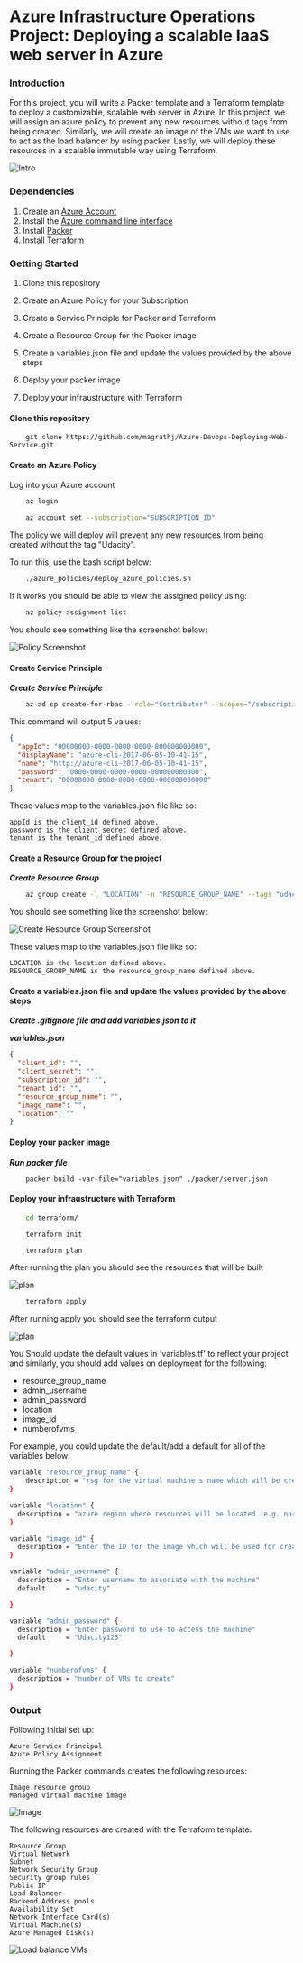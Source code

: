 # Azure Infrastructure Operations Project: Deploying a scalable IaaS web server in Azure

### Introduction
For this project, you will write a Packer template and a Terraform template to deploy a customizable, scalable web server in Azure. In this project, we will assign an azure policy to prevent any new resources without tags from being created. Similarly, we will create an image of the VMs we want to use to act as the load balancer by using packer. Lastly, we will deploy these resources in a scalable immutable way using Terraform. 

![Intro](./images/scalable_web_server_introduction.PNG)


### Dependencies
1. Create an [Azure Account](https://portal.azure.com) 
2. Install the [Azure command line interface](https://docs.microsoft.com/en-us/cli/azure/install-azure-cli?view=azure-cli-latest)
3. Install [Packer](https://www.packer.io/downloads)
4. Install [Terraform](https://www.terraform.io/downloads.html)

### Getting Started

1. Clone this repository

2. Create an Azure Policy for your Subscription

3. Create a Service Principle for Packer and Terraform

4. Create a Resource Group for the Packer image

5. Create a variables.json file and update the values provided by the above steps

6. Deploy your packer image

7. Deploy your infraustructure with Terraform 


#### Clone this repository

``` 
    git clone https://github.com/magrathj/Azure-Devops-Deploying-Web-Service.git
```

#### Create an Azure Policy
Log into your Azure account


``` bash
    az login 
```

``` bash 
    az account set --subscription="SUBSCRIPTION_ID"
```

The policy we will deploy will prevent any new resources from being created without the tag "Udacity". 

To run this, use the bash script below:

``` bash
    ./azure_policies/deploy_azure_policies.sh
```

If it works you should be able to view the assigned policy using:

``` bash
    az policy assignment list
```

You should see something like the screenshot below:

![Policy Screenshot](./images/policy_tagging_screenshot.PNG "Policy Screenshot")


#### Create Service Principle

***Create Service Principle***
``` bash
    az ad sp create-for-rbac --role="Contributor" --scopes="/subscriptions/SUBSCRIPTION_ID"
```

This command will output 5 values:
``` json
{
  "appId": "00000000-0000-0000-0000-000000000000",
  "displayName": "azure-cli-2017-06-05-10-41-15",
  "name": "http://azure-cli-2017-06-05-10-41-15",
  "password": "0000-0000-0000-0000-000000000000",
  "tenant": "00000000-0000-0000-0000-000000000000"
}
``` 

These values map to the variables.json file like so:

    appId is the client_id defined above.
    password is the client_secret defined above.
    tenant is the tenant_id defined above.


#### Create a Resource Group for the project

***Create Resource Group***
``` bash
    az group create -l "LOCATION" -n "RESOURCE_GROUP_NAME" --tags "udacity"
```

You should see something like the screenshot below:

![Create Resource Group Screenshot](./images/policy_tagging_screenshot.PNG "Create Resource Group Screenshot")




These values map to the variables.json file like so:

    LOCATION is the location defined above.
    RESOURCE_GROUP_NAME is the resource_group_name defined above.


#### Create a variables.json file and update the values provided by the above steps

***Create .gitignore file and add variables.json to it***

***variables.json***
``` json
{
  "client_id": "",
  "client_secret": "",
  "subscription_id": "",
  "tenant_id": "",
  "resource_group_name": "",
  "image_name": "",
  "location": ""
}
```


#### Deploy your packer image

***Run packer file***
```
    packer build -var-file="variables.json" ./packer/server.json
```


#### Deploy your infraustructure with Terraform 
``` bash
    cd terraform/
```

``` bash
    terraform init
```

``` bash
    terraform plan
```

After running the plan you should see the resources that will be built 

![plan](./images/terraform_plan_screenshot.PNG )

``` bash
    terraform apply
```

After running apply you should see the terraform output

![plan](./images/terraform_deploying_screenshot.PNG )


You Should update the default values in 'variables.tf' to reflect your project and similarly, you should add values on deployment for the following:

* resource_group_name
* admin_username
* admin_password
* location
* image_id
* numberofvms

For example, you could update the default/add a default for all of the variables below:

``` bash
variable "resource_group_name" {
    description = "rsg for the virtual machine's name which will be created"
}

variable "location" {
  description = "azure region where resources will be located .e.g. northeurope"
}

variable "image_id" {
  description = "Enter the ID for the image which will be used for creating the Virtual Machines"
}

variable "admin_username" {
  description = "Enter username to associate with the machine"
  default     = "udacity"

}

variable "admin_password" {
  description = "Enter password to use to access the machine"
  default     = "Udacity123"

}

variable "numberofvms" {
  description = "number of VMs to create"
}

```

### Output

Following initial set up:

    Azure Service Principal
    Azure Policy Assignment

Running the Packer commands creates the following resources:

    Image resource group
    Managed virtual machine image


![Image](./images/resource_groups_screenshot.PNG )

The following resources are created with the Terraform template:

    Resource Group
    Virtual Network
    Subnet
    Network Security Group
    Security group rules
    Public IP
    Load Balancer
    Backend Address pools
    Availability Set
    Network Interface Card(s)
    Virtual Machine(s)
    Azure Managed Disk(s)


![Load balance VMs](./images/load_balance_vms.PNG )
